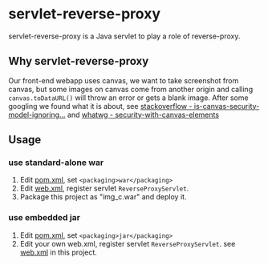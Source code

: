 # servlet-reverse-proxy
servlet-reverse-proxy is a Java servlet to play a role of reverse-proxy.

## Why servlet-reverse-proxy
Our front-end webapp uses canvas, we want to take screenshot from canvas, but some images on canvas come from another origin and calling `canvas.toDataURL()` will throw an error or gets a blank image.
After some googling we found what it is about, see [stackoverflow -  is-canvas-security-model-ignoring...](https://stackoverflow.com/questions/2985097/is-canvas-security-model-ignoring-access-control-allow-origin-headers#answer-2985136)
and [whatwg - security-with-canvas-elements](https://html.spec.whatwg.org/multipage/canvas.html#security-with-canvas-elements)

## Usage

### use standard-alone war
1. Edit [pom.xml](pom.xml), set `<packaging>war</packaging>`
2. Edit [web.xml](src/main/webapp/WEB-INF/web.xml), register servlet `ReverseProxyServlet`.
3. Package this project as "img_c.war" and deploy it.

### use embedded jar
1. Edit [pom.xml](pom.xml), set `<packaging>jar</packaging>`
2. Edit your own web.xml, register servlet `ReverseProxyServlet`. see [web.xml](src/main/webapp/WEB-INF/web.xml) in this project.
